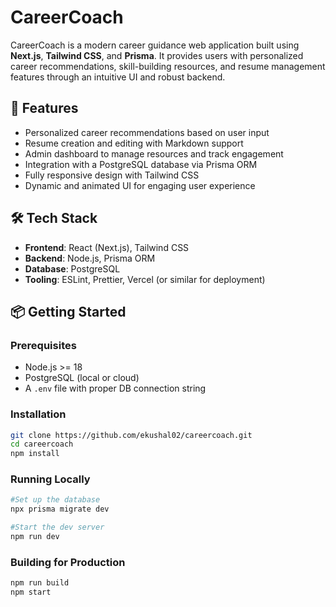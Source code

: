 # CareerCoach

CareerCoach is a modern career guidance web application built using **Next.js**, **Tailwind CSS**, and **Prisma**. It provides users with personalized career recommendations, skill-building resources, and resume management features through an intuitive UI and robust backend.

## 🚀 Features

- Personalized career recommendations based on user input
- Resume creation and editing with Markdown support
- Admin dashboard to manage resources and track engagement
- Integration with a PostgreSQL database via Prisma ORM
- Fully responsive design with Tailwind CSS
- Dynamic and animated UI for engaging user experience

## 🛠️ Tech Stack

- **Frontend**: React (Next.js), Tailwind CSS
- **Backend**: Node.js, Prisma ORM
- **Database**: PostgreSQL
- **Tooling**: ESLint, Prettier, Vercel (or similar for deployment)

## 📦 Getting Started

### Prerequisites

- Node.js >= 18
- PostgreSQL (local or cloud)
- A `.env` file with proper DB connection string

### Installation

```bash
git clone https://github.com/ekushal02/careercoach.git
cd careercoach
npm install
```

### Running Locally
```bash
#Set up the database
npx prisma migrate dev

#Start the dev server
npm run dev
```

### Building for Production
```bash
npm run build
npm start
```


